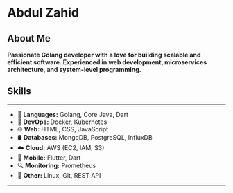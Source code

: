 # Abdul Zahid

## About Me

**Passionate Golang developer with a love for building scalable and efficient software. Experienced in web development, microservices architecture, and system-level programming.**

## Skills
---
- 🚀 **Languages:** Golang, Core Java, Dart
- 🐳 **DevOps:** Docker, Kubernetes
- 🌐 **Web:** HTML, CSS, JavaScript
- 🛢️ **Databases:** MongoDB, PostgreSQL, InfluxDB
- ☁️ **Cloud:** AWS (EC2, IAM, S3)
- 📱 **Mobile:** Flutter, Dart
- 🔍 **Monitoring:** Prometheus
- 🔧 **Other:** Linux, Git, REST API
---
